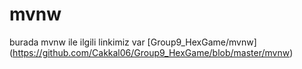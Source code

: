 # mvnw 
burada mvnw ile ilgili linkimiz var 
[Group9_HexGame/mvnw] (https://github.com/Cakkal06/Group9_HexGame/blob/master/mvnw)
